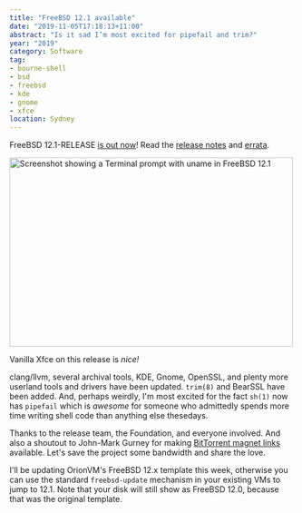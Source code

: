```yaml
---
title: "FreeBSD 12.1 available"
date: "2019-11-05T17:18:13+11:00"
abstract: "Is it sad I’m most excited for pipefail and trim?"
year: "2019"
category: Software
tag:
- bourne-shell
- bsd
- freebsd
- kde
- gnome
- xfce
location: Sydney
---
```

FreeBSD 12.1-RELEASE [is out now](https://www.freebsd.org/releases/12.1R/announce.html)! Read the [release notes](https://www.freebsd.org/releases/12.1R/relnotes.html) and [errata](https://www.freebsd.org/releases/12.1R/errata.html).

<p><img src="https://rubenerd.com/files/2019/screenie-freebsd121@2x.png"  alt="Screenshot showing a Terminal prompt with uname in FreeBSD 12.1" style="width:500px; height:333px;" /></p>

Vanilla Xfce on this release is *nice!*

clang/llvm, several archival tools, KDE, Gnome, OpenSSL, and plenty more userland tools and drivers have been updated. `trim(8)` and BearSSL have been added. And, perhaps weirdly, I'm most excited for the fact `sh(1)` now has `pipefail` which is *awesome* for someone who admittedly spends more time writing shell code than anything else thesedays.

Thanks to the release team, the Foundation, and everyone involved. And also a shoutout to John-Mark Gurney for making [BitTorrent magnet links](https://people.freebsd.org/~jmg/FreeBSD-12.1-R-magnet.txt) available. Let's save the project some bandwidth and share the love.

I'll be updating OrionVM's FreeBSD 12.x template this week, otherwise you can use the standard `freebsd-update` mechanism in your existing VMs to jump to 12.1. Note that your disk will still show as FreeBSD 12.0, because that was the original template.

